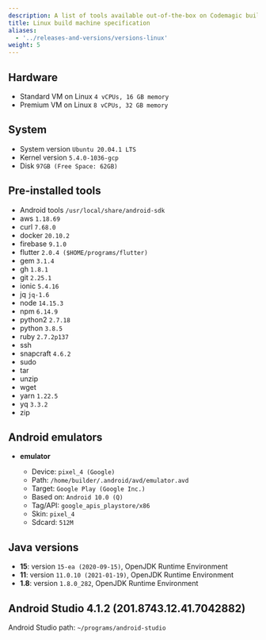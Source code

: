 ```yaml
---
description: A list of tools available out-of-the-box on Codemagic build machines.
title: Linux build machine specification
aliases:
  - '../releases-and-versions/versions-linux'
weight: 5
---
```


## Hardware

- Standard VM on Linux `4 vCPUs, 16 GB memory`
- Premium VM on Linux `8 vCPUs, 32 GB memory`

## System

- System version `Ubuntu 20.04.1 LTS`
- Kernel version `5.4.0-1036-gcp`
- Disk `97GB (Free Space: 62GB)`

## Pre-installed tools

- Android tools `/usr/local/share/android-sdk`
- aws `1.18.69`
- curl `7.68.0`
- docker `20.10.2`
- firebase `9.1.0`
- flutter `2.0.4 ($HOME/programs/flutter)`
- gem `3.1.4`
- gh `1.8.1`
- git `2.25.1`
- ionic `5.4.16`
- jq `jq-1.6`
- node `14.15.3`
- npm `6.14.9`
- python2 `2.7.18`
- python `3.8.5`
- ruby `2.7.2p137`
- ssh
- snapcraft `4.6.2`
- sudo
- tar
- unzip
- wget
- yarn `1.22.5`
- yq `3.3.2`
- zip

## Android emulators

- **emulator**

    - Device: `pixel_4 (Google)`
    - Path: `/home/builder/.android/avd/emulator.avd`
    - Target: `Google Play (Google Inc.)`
    - Based on: `Android 10.0 (Q)`
    - Tag/API: `google_apis_playstore/x86`
    - Skin: `pixel_4`
    - Sdcard: `512M`

## Java versions

- **15**: version `15-ea (2020-09-15)`, OpenJDK Runtime Environment
- **11**: version `11.0.10 (2021-01-19)`, OpenJDK Runtime Environment
- **1.8**: version `1.8.0_282`, OpenJDK Runtime Environment

## Android Studio 4.1.2 (201.8743.12.41.7042882)

Android Studio path: `~/programs/android-studio`
